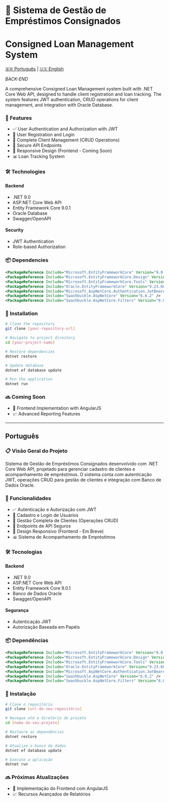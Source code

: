 # 🏦 Sistema de Gestão de Empréstimos Consignados
# Consigned Loan Management System

[🇧🇷 Português](#português) | [🇺🇸 English](#english)

*BACK-END*

A comprehensive Consigned Loan Management system built with .NET Core Web API, designed to handle client registration and loan tracking. The system features JWT authentication, CRUD operations for client management, and integration with Oracle Database.

### 🚀 Features

- ✅ User Authentication and Authorization with JWT
- 👤 User Registration and Login
- 💼 Complete Client Management (CRUD Operations)
- 🔐 Secure API Endpoints
- 📱 Responsive Design (Frontend - Coming Soon)
- 📊 Loan Tracking System

### 🛠️ Technologies

#### Backend
- .NET 9.0
- ASP.NET Core Web API
- Entity Framework Core 9.0.1
- Oracle Database
- Swagger/OpenAPI

#### Security
- JWT Authentication
- Role-based Authorization

### 📦 Dependencies

```xml
<PackageReference Include="Microsoft.EntityFrameworkCore" Version="9.0.1" />
<PackageReference Include="Microsoft.EntityFrameworkCore.Design" Version="9.0.1" />
<PackageReference Include="Microsoft.EntityFrameworkCore.Tools" Version="9.0.1" />
<PackageReference Include="Oracle.EntityFrameworkCore" Version="9.23.60" />
<PackageReference Include="Microsoft.AspNetCore.Authentication.JwtBearer" Version="9.0.3" />
<PackageReference Include="Swashbuckle.AspNetCore" Version="6.6.2" />
<PackageReference Include="Swashbuckle.AspNetCore.Filters" Version="8.0.2" />
```

### 🔧 Installation

```bash
# Clone the repository
git clone [your-repository-url]

# Navigate to project directory
cd [your-project-name]

# Restore dependencies
dotnet restore

# Update database
dotnet ef database update

# Run the application
dotnet run
```

### 🔜 Coming Soon

- 🎨 Frontend Implementation with AngularJS
- 📈 Advanced Reporting Features

---

## Português

### 📋 Visão Geral do Projeto

Sistema de Gestão de Empréstimos Consignados desenvolvido com .NET Core Web API, projetado para gerenciar cadastro de clientes e acompanhamento de empréstimos. O sistema conta com autenticação JWT, operações CRUD para gestão de clientes e integração com Banco de Dados Oracle.

### 🚀 Funcionalidades

- ✅ Autenticação e Autorização com JWT
- 👤 Cadastro e Login de Usuários
- 💼 Gestão Completa de Clientes (Operações CRUD)
- 🔐 Endpoints de API Seguros
- 📱 Design Responsivo (Frontend - Em Breve)
- 📊 Sistema de Acompanhamento de Empréstimos

### 🛠️ Tecnologias

#### Backend
- .NET 9.0
- ASP.NET Core Web API
- Entity Framework Core 9.0.1
- Banco de Dados Oracle
- Swagger/OpenAPI

#### Segurança
- Autenticação JWT
- Autorização Baseada em Papéis

### 📦 Dependências

```xml
<PackageReference Include="Microsoft.EntityFrameworkCore" Version="9.0.1" />
<PackageReference Include="Microsoft.EntityFrameworkCore.Design" Version="9.0.1" />
<PackageReference Include="Microsoft.EntityFrameworkCore.Tools" Version="9.0.1" />
<PackageReference Include="Oracle.EntityFrameworkCore" Version="9.23.60" />
<PackageReference Include="Microsoft.AspNetCore.Authentication.JwtBearer" Version="9.0.3" />
<PackageReference Include="Swashbuckle.AspNetCore" Version="6.6.2" />
<PackageReference Include="Swashbuckle.AspNetCore.Filters" Version="8.0.2" />
```

### 🔧 Instalação

```bash
# Clone o repositório
git clone [url-do-seu-repositório]

# Navegue até o diretório do projeto
cd [nome-do-seu-projeto]

# Restaure as dependências
dotnet restore

# Atualize o banco de dados
dotnet ef database update

# Execute a aplicação
dotnet run
```

### 🔜 Próximas Atualizações

- 🎨 Implementação do Frontend com AngularJS
- 📈 Recursos Avançados de Relatórios
